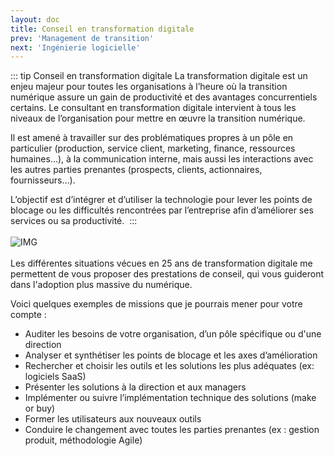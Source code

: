 ```yaml
---
layout: doc
title: Conseil en transformation digitale
prev: 'Management de transition'
next: 'Ingénierie logicielle'
---
```


::: tip Conseil en transformation digitale
La transformation digitale est un enjeu majeur pour toutes les organisations à l’heure où la transition numérique assure un gain de productivité et des avantages concurrentiels certains. Le consultant en transformation digitale intervient à tous les niveaux de l’organisation pour mettre en œuvre la transition numérique.

Il est amené à travailler sur des problématiques propres à un pôle en particulier (production, service client, marketing, finance, ressources humaines…), à la communication interne, mais aussi les interactions avec les autres parties prenantes (prospects, clients, actionnaires, fournisseurs…).

L’objectif est d’intégrer et d’utiliser la technologie pour lever les points de blocage ou les difficultés rencontrées par l’entreprise afin d’améliorer ses services ou sa productivité. 
:::
<br><br>
![IMG](/assets/img/conseil_transformation_digitale.webp "Conseil en transformation digitale")
<br><br>
Les différentes situations vécues en 25 ans de transformation digitale me permettent de vous proposer des prestations de conseil, qui vous guideront dans l'adoption plus massive du numérique.

Voici quelques exemples de missions que je pourrais mener pour votre compte :

- Auditer les besoins de votre organisation, d’un pôle spécifique ou d'une direction
- Analyser et synthétiser les points de blocage et les axes d’amélioration
- Rechercher et choisir les outils et les solutions les plus adéquates (ex: logiciels SaaS)
- Présenter les solutions à la direction et aux managers
- Implémenter ou suivre l’implémentation technique des solutions (make or buy)
- Former les utilisateurs aux nouveaux outils
- Conduire le changement avec toutes les parties prenantes (ex : gestion produit, méthodologie Agile)